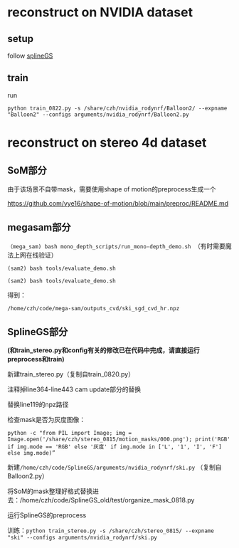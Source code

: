 # reconstruct on NVIDIA dataset

## setup
follow [splineGS](https://github.com/KAIST-VICLab/SplineGS)

## train
run
```
python train_0822.py -s /share/czh/nvidia_rodynrf/Balloon2/ --expname "Balloon2" --configs arguments/nvidia_rodynrf/Balloon2.py
```

# reconstruct on stereo 4d dataset

## SoM部分

由于该场景不自带mask，需要使用shape of motion的preprocess生成一个

https://github.com/vye16/shape-of-motion/blob/main/preproc/README.md

## megasam部分

`（mega_sam) bash mono_depth_scripts/run_mono-depth_demo.sh `（有时需要魔法上网在线验证）

`(sam2) bash tools/evaluate_demo.sh`

`(sam2) bash tools/evaluate_demo.sh` 

得到：

`/home/czh/code/mega-sam/outputs_cvd/ski_sgd_cvd_hr.npz`

## SplineGS部分

**(和train_stereo.py和config有关的修改已在代码中完成，请直接运行preprocess和train)**

新建train_stereo.py（复制自train_0820.py）

注释掉line364-line443 cam update部分的替换

替换line119的npz路径

检查mask是否为灰度图像：

`python -c "from PIL import Image; img = Image.open('/share/czh/stereo_0815/motion_masks/000.png'); print('RGB' if img.mode == 'RGB' else '灰度' if img.mode in ['L', '1', 'I', 'F'] else img.mode)”`

新建`/home/czh/code/SplineGS/arguments/nvidia_rodynrf/ski.py` （复制自Balloon2.py）

将SoM的mask整理好格式替换进去：/home/czh/code/SplineGS_old/test/organize_mask_0818.py

运行SplineGS的preprocess

训练：`python train_stereo.py -s /share/czh/stereo_0815/ --expname "ski" --configs arguments/nvidia_rodynrf/ski.py`